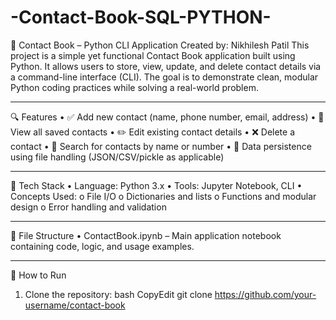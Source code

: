 # -Contact-Book-SQL-PYTHON-
📒 Contact Book – Python CLI Application
Created by: Nikhilesh Patil 
This project is a simple yet functional Contact Book application built using Python. It allows users to store, view, update, and delete contact details via a command-line interface (CLI). The goal is to demonstrate clean, modular Python coding practices while solving a real-world problem.
________________________________________
🔍 Features
•	✅ Add new contact (name, phone number, email, address)
•	📖 View all saved contacts
•	✏️ Edit existing contact details
•	❌ Delete a contact
•	🔎 Search for contacts by name or number
•	💾 Data persistence using file handling (JSON/CSV/pickle as applicable)
________________________________________
🧱 Tech Stack
•	Language: Python 3.x
•	Tools: Jupyter Notebook, CLI
•	Concepts Used:
o	File I/O
o	Dictionaries and lists
o	Functions and modular design
o	Error handling and validation
________________________________________
📁 File Structure
•	ContactBook.ipynb – Main application notebook containing code, logic, and usage examples.
________________________________________
🚀 How to Run
1.	Clone the repository:
bash
CopyEdit
git clone https://github.com/your-username/contact-book  

